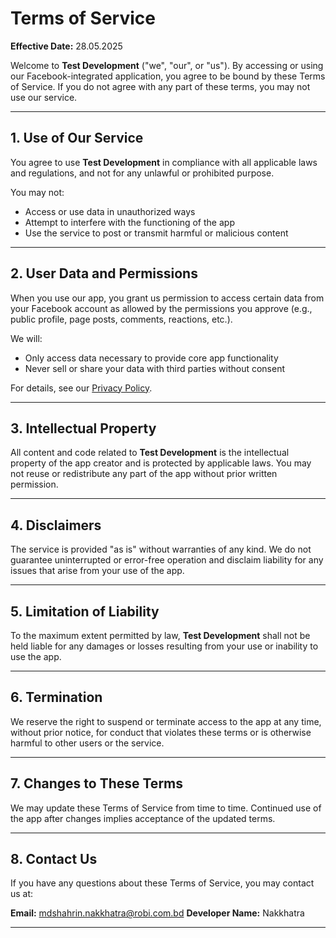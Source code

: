 # Terms of Service

**Effective Date:** 28.05.2025

Welcome to **Test Development** ("we", "our", or "us"). By accessing or using our Facebook-integrated application, you agree to be bound by these Terms of Service. If you do not agree with any part of these terms, you may not use our service.

---

## 1. Use of Our Service

You agree to use **Test Development** in compliance with all applicable laws and regulations, and not for any unlawful or prohibited purpose.

You may not:
- Access or use data in unauthorized ways
- Attempt to interfere with the functioning of the app
- Use the service to post or transmit harmful or malicious content

---

## 2. User Data and Permissions

When you use our app, you grant us permission to access certain data from your Facebook account as allowed by the permissions you approve (e.g., public profile, page posts, comments, reactions, etc.).

We will:
- Only access data necessary to provide core app functionality
- Never sell or share your data with third parties without consent

For details, see our [Privacy Policy](https://nakkhatra.github.io/privacy-policy/).

---

## 3. Intellectual Property

All content and code related to **Test Development** is the intellectual property of the app creator and is protected by applicable laws. You may not reuse or redistribute any part of the app without prior written permission.

---

## 4. Disclaimers

The service is provided "as is" without warranties of any kind. We do not guarantee uninterrupted or error-free operation and disclaim liability for any issues that arise from your use of the app.

---

## 5. Limitation of Liability

To the maximum extent permitted by law, **Test Development** shall not be held liable for any damages or losses resulting from your use or inability to use the app.

---

## 6. Termination

We reserve the right to suspend or terminate access to the app at any time, without prior notice, for conduct that violates these terms or is otherwise harmful to other users or the service.

---

## 7. Changes to These Terms

We may update these Terms of Service from time to time. Continued use of the app after changes implies acceptance of the updated terms.

---

## 8. Contact Us

If you have any questions about these Terms of Service, you may contact us at:

**Email:** mdshahrin.nakkhatra@robi.com.bd
**Developer Name:** Nakkhatra

---
